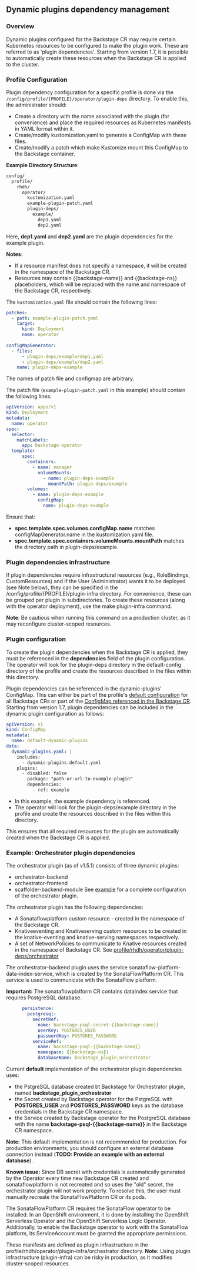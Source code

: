 ## Dynamic plugins dependency management

### Overview
Dynamic plugins configured for the Backstage CR may require certain Kubernetes resources to be configured to make the plugin work. These are referred to as 'plugin dependencies'. Starting from version 1.7, it is possible to automatically create these resources when the Backstage CR is applied to the cluster.

### Profile Configuration
Plugin dependency configuration for a specific profile is done via the `/config/profile/{PROFILE}/operator/plugin-deps` directory. To enable this, the administrator should:
- Create a directory with the name associated with the plugin (for convenience) and place the required resources as Kubernetes manifests in YAML format within it.
- Create/modify kustomization.yaml to generate a ConfigMap with these files.
- Create/modify a patch which make Kustomize mount this ConfigMap to the Backstage container.

**Example Directory Structure**:
```txt
config/
  profile/
    rhdh/
      operator/
        kustomization.yaml
        example-plugin-patch.yaml
        plugin-deps/
          example/
            dep1.yaml
            dep2.yaml
```
Here, **dep1.yaml** and **dep2.yaml** are the plugin dependencies for the example plugin.

**Notes:**  

* If a resource manifest does not specify a namespace, it will be created in the namespace of the Backstage CR.
* Resources may contain {{backstage-name}} and {{backstage-ns}} placeholders, which will be replaced with the name and namespace of the Backstage CR, respectively.

The `kustomization.yaml` file should contain the following lines:
```yaml
patches:
  - path: example-plugin-patch.yaml
    target:
      kind: Deployment
      name: operator
      
configMapGenerator:
  - files:
      - plugin-deps/example/dep1.yaml
      - plugin-deps/example/dep2.yaml
    name: plugin-deps-example
```
The names of patch file and configmap are arbitrary.

The patch file (`example-plugin-patch.yaml` in this example) should contain the following lines:
```yaml
apiVersion: apps/v1
kind: Deployment
metadata:
  name: operator
spec:
  selector:
    matchLabels:
      app: backstage-operator
  template:
      spec:
        containers:
          - name: manager
            volumeMounts:
              - name: plugin-deps-example
                mountPath: plugin-deps/example
        volumes:
          - name: plugin-deps-example
            configMap:
              name: plugin-deps-example
```
Ensure that:  
* **spec.template.spec.volumes.configMap.name** matches configMapGenerator.name in the kustomization.yaml file.
* **spec.template.spec.containers.volumeMounts.mountPath** matches the directory path in plugin-deps/example.


### Plugin dependencies infrastructure

If plugin dependencies require infrastructural resources (e.g., RoleBindings, CustomResources) and if the User (Administrator) wants it to be deployed (see Note below), they can be specified in the /config/profile/{PROFILE}/plugin-infra directory. For convenience, these can be grouped per plugin in subdirectories.  To create these resources (along with the operator deployment), use the make plugin-infra command. 

**Note**: Be cautious when running this command on a production cluster, as it may reconfigure cluster-scoped resources.

### Plugin configuration

To create the plugin dependencies when the Backstage CR is applied, they must be referenced in the **dependencies** field of the plugin configuration. The operator will look for the plugin-deps directory in the default-config directory of the profile and create the resources described in the files within this directory.  

Plugin dependencies can be referenced in the dynamic-plugins' ConfigMap. This can either be part of the profile's [default configuration](configuration.md/#default-configuration-files) for all Backstage CRs or part of the [ConfigMap referenced in the Backstage CR](configuration.md/#dynamic-plugins). Starting from version 1.7, plugin dependencies can be included in the dynamic plugin configuration as follows:

```yaml
apiVersion: v1
kind: ConfigMap
metadata:
  name: default-dynamic-plugins
data:
  dynamic-plugins.yaml: |
    includes:
      - dynamic-plugins.default.yaml
    plugins:
      - disabled: false
        package: "path-or-url-to-example-plugin"
        dependencies:
          - ref: example
```
* In this example, the example dependency is referenced. 
* The operator will look for the plugin-deps/example directory in the profile and create the resources described in the files within this directory.  

This ensures that all required resources for the plugin are automatically created when the Backstage CR is applied.

### Example: Orchestrator plugin dependencies
The orchestrator plugin (as of v1.5.1) consists of three dynamic plugins:
- orchestrator-backend
- orchestrator-frontend
- scaffolder-backend-module
See [example](/examples/orchestrator.yaml) for a complete configuration of the orchestrator plugin.


The orchestrator plugin has the following dependencies:
- A Sonataflowplatform custom resource - created in the namespace of the Backstage CR.
- Knativeeventing and Knativeserving custom resources to be created in the knative-eventing and knative-serving namespaces respectively.
- A set of NetworkPolicies to communicate to Knative resources created in the namespace of Backstage CR.
See [profile/rhdh/operator/plugin-deps/orchestrator](/config/profile/rhdh/operator/plugin-deps/orchestrator)

The orchestrator-backend plugin uses the service sonataflow-platform-data-index-service, which is created by the SonataFlowPlatform CR. This service is used to communicate with the SonataFlow platform.

**Important:** The sonataflowplatform CR contains dataIndex service that requires PostgreSQL database. 

```yaml
      persistence:
        postgresql:
          secretRef:
            name: backstage-psql-secret-{{backstage-name}}
            userKey: POSTGRES_USER
            passwordKey: POSTGRES_PASSWORD
          serviceRef:
            name: backstage-psql-{{backstage-name}}
            namespace: {{backstage-ns}}
            databaseName: backstage_plugin_orchestrator
```

Current **default** implementation of the orchestrator plugin dependencies uses:
- the PstgreSQL database created bt Backstage for Orchestrator plugin, named **backstage_plugin_orchestrator** 
- the Secret created by Backstage operator for the PstgreSQL with **POSTGRES_USER** and **POSTGRES_PASSWORD** keys as the database credentials in the Backstage CR namespace. 
- the Service created by Backstage operator for the PostgreSQL database with the name **backstage-psql-{{backstage-name}}** in the Backstage CR namespace.

**Note:** This default implementation is not recommended for production. For production environments, you should configure an external database connection instead (**TODO: Provide an example with an external database**).

**Known issue:** 
Since DB secret with credentials is automatically generated by the Operator every time new Backstage CR created and sonataflowplatform is not recreated and so uses the "old" secret, the orchestrator plugin will not work properly. To resolve this, the user must manually recreate the SonataFlowPlatform CR or its pods.

The SonataFlowPlatform CR requires the SonataFlow operator to be installed. In an OpenShift environment, it is done by installing the OpenShift Serverless Operator and the OpenShift Serverless Logic Operator.
Additionally, to enable the Backstage operator to work with the SonataFlow platform, its ServiceAccount must be granted the appropriate permissions. 

These manifests are defined as plugin infrastructure in the profile/rhdh/operator/plugin-infra/orchestrator directory.
**Note:** Using plugin infrastructure (plugin-infra) can be risky in production, as it modifies cluster-scoped resources.